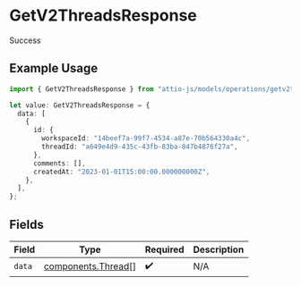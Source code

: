 # GetV2ThreadsResponse

Success

## Example Usage

```typescript
import { GetV2ThreadsResponse } from "attio-js/models/operations/getv2threads.js";

let value: GetV2ThreadsResponse = {
  data: [
    {
      id: {
        workspaceId: "14beef7a-99f7-4534-a87e-70b564330a4c",
        threadId: "a649e4d9-435c-43fb-83ba-847b4876f27a",
      },
      comments: [],
      createdAt: "2023-01-01T15:00:00.000000000Z",
    },
  ],
};
```

## Fields

| Field                                                    | Type                                                     | Required                                                 | Description                                              |
| -------------------------------------------------------- | -------------------------------------------------------- | -------------------------------------------------------- | -------------------------------------------------------- |
| `data`                                                   | [components.Thread](../../models/components/thread.md)[] | :heavy_check_mark:                                       | N/A                                                      |